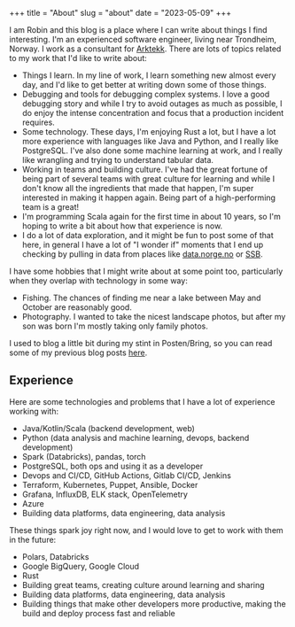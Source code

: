 +++
title = "About"
slug = "about"
date = "2023-05-09"
+++

I am Robin and this blog is a place where I can write about things I find
interesting. I'm an experienced software engineer, living near Trondheim, Norway.
I work as a consultant for [Arktekk](https://arktekk.no/). There are lots of topics
related to my work that I'd like to write about:

- Things I learn. In my line of work, I learn something new almost every day, and
  I'd like to get better at writing down some of those things.
- Debugging and tools for debugging complex systems. I love a good debugging
  story and while I try to avoid outages as much as possible, I do enjoy the
  intense concentration and focus that a production incident requires.
- Some technology. These days, I'm enjoying Rust a lot, but I have a lot more
  experience with languages like Java and Python, and I really like PostgreSQL.
  I've also done some machine learning at work, and I really like wrangling
  and trying to understand tabular data.
- Working in teams and building culture. I've had the great fortune of being
  part of several teams with great culture for learning and while I don't know
  all the ingredients that made that happen, I'm super interested in making
  it happen again. Being part of a high-performing team is a great!
- I'm programming Scala again for the first time in about 10 years, so I'm
  hoping to write a bit about how that experience is now.
- I do a lot of data exploration, and it might be fun to post some of that
  here, in general I have a lot of "I wonder if" moments that I end up
  checking by pulling in data from places like
  [data.norge.no](https://data.norge.no/) or [SSB](https://www.ssb.no/).

I have some hobbies that I might write about at some point too, particularly
when they overlap with technology in some way:

- Fishing. The chances of finding me near a lake between May and October are
  reasonably good.
- Photography. I wanted to take the nicest landscape photos, but after my son
  was born I'm mostly taking only family photos.

I used to blog a little bit during my stint in Posten/Bring, so you can read
some of my previous blog posts [here](https://developer.bring.com/blog).

## Experience

Here are some technologies and problems that I have a lot of experience working with:

- Java/Kotlin/Scala (backend development, web)
- Python (data analysis and machine learning, devops, backend development)
- Spark (Databricks), pandas, torch
- PostgreSQL, both ops and using it as a developer
- Devops and CI/CD, GitHub Actions, Gitlab CI/CD, Jenkins
- Terraform, Kubernetes, Puppet, Ansible, Docker
- Grafana, InfluxDB, ELK stack, OpenTelemetry
- Azure
- Building data platforms, data engineering, data analysis

These things spark joy right now, and I would love to get to work with them in the future:

- Polars, Databricks
- Google BigQuery, Google Cloud
- Rust
- Building great teams, creating culture around learning and sharing
- Building data platforms, data engineering, data analysis
- Building things that make other developers more productive, making the build and deploy process fast and reliable
